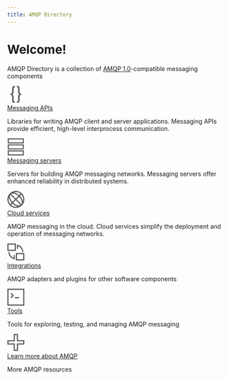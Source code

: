 ```yaml
---
title: AMQP Directory
---
```


<div id="-overview" markdown="1">
<div id="-opener" markdown="1">
<div id="-welcome" markdown="1">

# Welcome!

</div>
<div id="-purpose" markdown="1">

AMQP Directory is a collection of
[AMQP 1.0](https://www.amqp.org/)-compatible messaging components

</div>
</div>
<div class="category">
  <a class="category-icon" href="apis.html"><img src="images/icons/api.svg" height="40" width="40"/></a>
  <div class="category-text">
    <a class="category-name" href="apis.html">Messaging APIs</a>
    <p class="category-description">
      Libraries for writing AMQP client and server applications.  Messaging
      APIs provide efficient, high-level interprocess communication.
    </p>
  </div>
</div>
<div class="category">
  <a class="category-icon" href="servers.html"><img src="images/icons/server.svg" height="40" width="40"/></a>
  <div class="category-text">
    <a class="category-name" href="servers.html">Messaging servers</a>
    <p class="category-description">
      Servers for building AMQP messaging networks.  Messaging servers offer
      enhanced reliability in distributed systems.
    </p>
  </div>
</div>
<div class="category">
  <a class="category-icon" href="services.html"><img src="images/icons/service.svg" height="40" width="40"/></a>
  <div class="category-text">
    <a class="category-name" href="services.html">Cloud services</a>
    <p class="category-description">
      AMQP messaging in the cloud.  Cloud services simplify the deployment
      and operation of messaging networks.
    </p>
  </div>
</div>
<div class="category">
  <a class="category-icon" href="integrations.html"><img src="images/icons/integration.svg" height="40" width="40"/></a>
  <div class="category-text">
    <a class="category-name" href="integrations.html">Integrations</a>
    <p class="category-description">
      AMQP adapters and plugins for other software components
    </p>
  </div>
</div>
<div class="category">
  <a class="category-icon" href="tools.html"><img src="images/icons/tool.svg" height="40" width="40"/></a>
  <div class="category-text">
    <a class="category-name" href="tools.html">Tools</a>
    <p class="category-description">
      Tools for exploring, testing, and managing AMQP messaging
    </p>
  </div>
</div>
<div class="category">
  <a class="category-icon" href="resources.html"><img src="images/icons/resource.svg" height="40" width="40"/></a>
  <div class="category-text">
    <a class="category-name" href="resources.html">Learn more about AMQP</a>
    <p class="category-description">
      More AMQP resources
    </p>
  </div>
</div>
</div>
